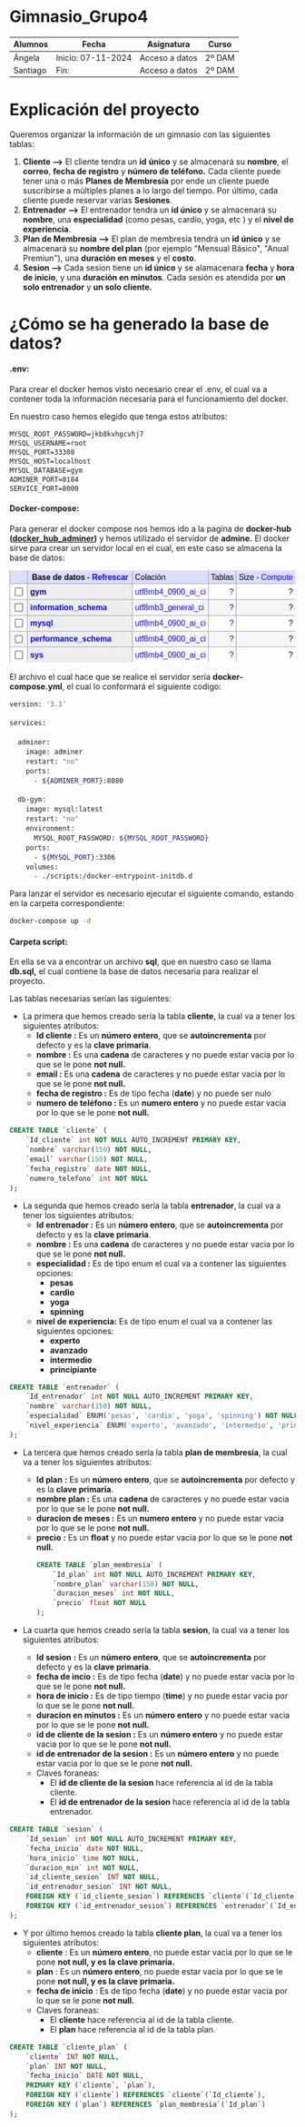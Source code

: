 # Gimnasio_Grupo4

| Alumnos  | Fecha              | Asignatura     | Curso   |
| -------- | ------------------ | -------------- | ------- |
| Ángela  | Inicio: 07-11-2024 | Acceso a datos | 2º DAM |
| Santiago | Fin:               | Acceso a datos | 2º DAM |

# Explicación del proyecto

Queremos organizar la información de un gimnasio con las siguientes tablas:

1. **Cliente -->** El cliente tendra un **id** **único** y se almacenará su **nombre**, el **correo**, **fecha de registro** y **número de teléfono.** Cada cliente puede tener una o más **Planes de Membresía** por ende un cliente puede suscribirse a múltiples planes a lo largo del tiempo. Por último, cada cliente puede reservar varias **Sesiones**.
2. **Entrenador -->** El entrenador tendra un **id único** y se almacenará su **nombre**, una **especialidad** (como pesas, cardio, yoga, etc ) y el **nivel de experiencia**.
3. **Plan de Membresía -->** El plan de membresía tendrá un **id único** y se almacenará su **nombre del plan** (por ejemplo "Mensual Básico", "Anual Premiun"), una **duración en meses** y el **costo**.
4. **Sesion -->** Cada sesion tiene un **id único** y se alamacenara **fecha** y **hora de inicio**, y una **duración en minutos**. Cada sesión es atendida por **un solo entrenador** y **un solo cliente.**

# ¿Cómo se ha generado la base de datos?

#### .env:

Para crear el docker hemos visto necesario crear el .env, el cual va a contener toda la información necesaria para el funcionamiento del docker.

En nuestro caso hemos elegido que tenga estos atributos:

```properties
MYSQL_ROOT_PASSWORD=jkb8kvhgcvhj7
MYSQL_USERNAME=root
MYSQL_PORT=33308
MYSQL_HOST=localhost
MYSQL_DATABASE=gym
ADMINER_PORT=8184
SERVICE_PORT=8000
```

#### Docker-compose:

Para generar el docker compose nos hemos ido a la pagina de **docker-hub ([docker_hub_adminer](https://hub.docker.com/_/adminer/))**  y hemos utilizado el servidor de **admine.** El docker sirve para crear un servidor local en el cual, en este caso se almacena la base de datos:

![1731231222033](image/README/1731231222033.png)

El archivo el cual hace que se realice el servidor sería **docker-compose.yml**, el cual lo conformará el siguiente codigo:

```bash
version: '3.1'

services:

  adminer:
    image: adminer
    restart: "no"
    ports:
      - ${ADMINER_PORT}:8080

  db-gym:
    image: mysql:latest
    restart: "no"
    environment:
      MYSQL_ROOT_PASSWORD: ${MYSQL_ROOT_PASSWORD}
    ports:
      - ${MYSQL_PORT}:3306
    volumes:
      - ./scripts:/docker-entrypoint-initdb.d

```

Para lanzar el servidor es necesario ejecutar el siguiente comando, estando en la carpeta correspondiente:

```bash
docker-compose up -d
```

#### Carpeta script:

En ella se va a encontrar un archivo **sql**, que en nuestro caso se llama **db.sql,** el cual contiene la base de datos necesaria para realizar el proyecto.

Las tablas necesarias serían las siguientes:

* La primera que hemos creado sería la tabla **cliente**, la cual va a tener los siguientes atributos:
  * **Id cliente :** Es un **número entero**, que se **autoincrementa** por defecto y es la **clave primaria**.
  * **nombre :** Es una **cadena** de caracteres y no puede estar vacia por lo que se le pone **not null.**
  * **email :** Es una **cadena** de caracteres y no puede estar vacia por lo que se le pone **not null.**
  * **fecha de registro :** Es de tipo fecha (**date**) y no puede ser nulo
  * **numero de teléfono :** Es un **numero entero** y no puede estar vacia por lo que se le pone **not null.**

```sql
CREATE TABLE `cliente` (
    `Id_cliente` int NOT NULL AUTO_INCREMENT PRIMARY KEY,
    `nombre` varchar(150) NOT NULL,
    `email` varchar(150) NOT NULL,
    `fecha_registro` date NOT NULL,
    `numero_telefono` int NOT NULL
);
```

* La segunda que hemos creado sería la tabla **entrenador**, la cual va a tener los siguientes atributos:
  * **Id entrenador :** Es un **número entero**, que se **autoincrementa** por defecto y es la **clave primaria**.
  * **nombre :** Es una **cadena** de caracteres y no puede estar vacia por lo que se le pone **not null.**
  * **especialidad :** Es de tipo enum el cual va a contener las siguientes opciones:
    * **pesas**
    * **cardio**
    * **yoga**
    * **spinning**
  * **nivel de experiencia:** Es de tipo enum el cual va a contener las siguientes opciones:
    * **experto**
    * **avanzado**
    * **intermedio**
    * **principiante**

```sql
CREATE TABLE `entrenador` (
    `Id_entrenador` int NOT NULL AUTO_INCREMENT PRIMARY KEY,
    `nombre` varchar(150) NOT NULL,
    `especialidad` ENUM('pesas', 'cardio', 'yoga', 'spinning') NOT NULL,
    `nivel_experiencia` ENUM('experto', 'avanzado', 'intermedio', 'principiante') NOT NULL
);
```

* La tercera que hemos creado sería la tabla **plan de membresia**, la cual va a tener los siguientes atributos:

  * **Id plan** **:** Es un **número entero**, que se **autoincrementa** por defecto y es la **clave primaria**.
  * **nombre plan :** Es una **cadena** de caracteres y no puede estar vacia por lo que se le pone **not null.**
  * **duracion de meses :** Es un **numero entero** y no puede estar vacia por lo que se le pone **not null.**
  * **precio** **:** Es un **float** y no puede estar vacia por lo que se le pone **not null.**
    ```sql
    CREATE TABLE `plan_membresia` (
        `Id_plan` int NOT NULL AUTO_INCREMENT PRIMARY KEY,
        `nombre_plan` varchar(150) NOT NULL,
        `duracion_meses` int NOT NULL,
        `precio` float NOT NULL
    );

    ```
* La cuarta que hemos creado sería la tabla **sesion**, la cual va a tener los siguientes atributos:

  * **Id sesion** **:** Es un **número entero**, que se **autoincrementa** por defecto y es la **clave primaria**.
  * **fecha de incio :** Es de tipo fecha (**date**) y no puede estar vacia por lo que se le pone **not null.**
  * **hora de inicio :** Es de tipo tiempo (**time**) y no puede estar vacia por lo que se le pone **not null.**
  * **duracion en minutos :** Es un **número entero** y no puede estar vacia por lo que se le pone **not null.**
  * **id de cliente de la sesion :** Es un **número entero** y no puede estar vacia por lo que se le pone **not null.**
  * **id de entrenador de la sesion :** Es un **número entero** y no puede estar vacia por lo que se le pone **not null.**
  * Claves foraneas:
    * El **id de cliente de la sesion** hace referencia al id de la tabla cliente.
    * El **id de entrenador de la sesion** hace referencia al id de la tabla entrenador.

```sql
CREATE TABLE `sesion` (
    `Id_sesion` int NOT NULL AUTO_INCREMENT PRIMARY KEY,
    `fecha_inicio` date NOT NULL,
    `hora_inicio` time NOT NULL,
    `duracion_min` int NOT NULL,
    `id_cliente_sesion` INT NOT NULL,
    `id_entrenador_sesion` INT NOT NULL,
    FOREIGN KEY (`id_cliente_sesion`) REFERENCES `cliente`(`Id_cliente`),
    FOREIGN KEY (`id_entrenador_sesion`) REFERENCES `entrenador`(`Id_entrenador`)
);
```

* Y por último hemos creado la tabla **cliente plan**, la cual va a tener los siguientes atributos:
  * **cliente** : Es un **número entero**, no puede estar vacia por lo que se le pone **not null, y es la **clave primaria**.**
  * **plan** : Es un **número entero**, no puede estar vacia por lo que se le pone **not null, y es la **clave primaria**.**
  * **fecha de inicio** : Es de tipo fecha (**date**) y no puede estar vacia por lo que se le pone **not null.**
  * Claves foraneas:
    * El **cliente** hace referencia al id de la tabla cliente.
    * El **plan** hace referencia al id de la tabla plan.

```sql
CREATE TABLE `cliente_plan` (
    `cliente` INT NOT NULL,
    `plan` INT NOT NULL,
    `fecha_inicio` DATE NOT NULL,
    PRIMARY KEY (`cliente`, `plan`), 
    FOREIGN KEY (`cliente`) REFERENCES `cliente`(`Id_cliente`),
    FOREIGN KEY (`plan`) REFERENCES `plan_membresia`(`Id_plan`)
);
```
